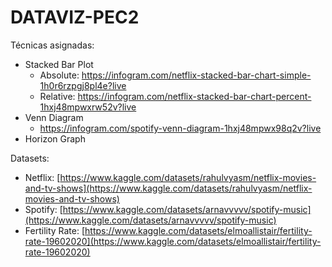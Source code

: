 # DATAVIZ-PEC2

Técnicas asignadas:
- Stacked Bar Plot
  - Absolute: https://infogram.com/netflix-stacked-bar-chart-simple-1h0r6rzpgj8pl4e?live
  - Relative: https://infogram.com/netflix-stacked-bar-chart-percent-1hxj48mpwxrw52v?live
- Venn Diagram
  - https://infogram.com/spotify-venn-diagram-1hxj48mpwx98q2v?live
- Horizon Graph

Datasets:
- Netflix: [https://www.kaggle.com/datasets/rahulvyasm/netflix-movies-and-tv-shows](https://www.kaggle.com/datasets/rahulvyasm/netflix-movies-and-tv-shows)
- Spotify: [https://www.kaggle.com/datasets/arnavvvvv/spotify-music](https://www.kaggle.com/datasets/arnavvvvv/spotify-music)
- Fertility Rate: [https://www.kaggle.com/datasets/elmoallistair/fertility-rate-19602020](https://www.kaggle.com/datasets/elmoallistair/fertility-rate-19602020)
